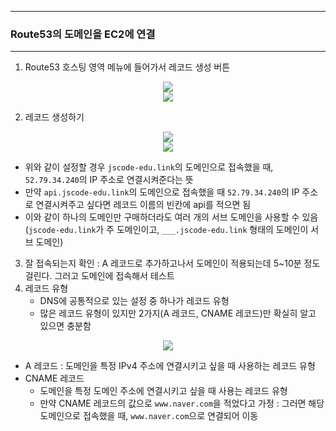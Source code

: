 -----
### Route53의 도메인을 EC2에 연결
-----
1. Route53 호스팅 영역 메뉴에 들어가서 레코드 생성 버튼
<div align="center">
<img src="https://github.com/user-attachments/assets/53e3e908-e909-4369-be13-1e89089fed07">
</div>

<div align="center">
<img src="https://github.com/user-attachments/assets/e25fe05f-3667-4acc-bd4f-ec12d6f2e896">
</div>

2. 레코드 생성하기
<div align="center">
<img src="https://github.com/user-attachments/assets/e16219a0-4faf-4bfe-a5ca-87ead600491d">
</div>

<div align="center">
<img src="https://github.com/user-attachments/assets/c72841a9-9f7a-40b1-adbf-d4ed42b70b21">
</div>

   - 위와 같이 설정할 경우 ```jscode-edu.link```의 도메인으로 접속했을 때, ```52.79.34.240```의 IP 주소로 연결시켜준다는 뜻
   - 만약 ```api.jscode-edu.link```의 도메인으로 접속했을 때 ```52.79.34.240```의 IP 주소로 연결시켜주고 싶다면 레코드 이름의 빈칸에 api를 적으면 됨
   - 이와 같이 하나의 도메인만 구매하더라도 여러 개의 서브 도메인을 사용할 수 있음 (```jscode-edu.link```가 주 도메인이고, ```___.jscode-edu.link``` 형태의 도메인이 서브 도메인)

3. 잘 접속되는지 확인 : A 레코드로 추가하고나서 도메인이 적용되는데 5~10분 정도 걸린다. 그러고 도메인에 접속해서 테스트
4. 레코드 유형
   - DNS에 공통적으로 있는 설정 중 하나가 레코드 유형
   - 많은 레코드 유형이 있지만 2가지(A 레코드, CNAME 레코드)만 확실히 알고 있으면 충분함
<div align="center">
<img src="https://github.com/user-attachments/assets/639bb695-5151-4702-8fcf-0c08b584388b">
</div>

   - A 레코드 : 도메인을 특정 IPv4 주소에 연결시키고 싶을 때 사용하는 레코드 유형 
  - CNAME 레코드
    + 도메인을 특정 도메인 주소에 연결시키고 싶을 때 사용는 레코드 유형
    + 만약 CNAME 레코드의 값으로 ```www.naver.com```을 적었다고 가정 : 그러면 해당 도메인으로 접속했을 때, ```www.naver.com```으로 연결되어 이동
